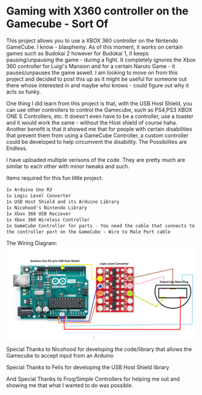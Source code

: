 # Gaming with X360 controller on the Gamecube - Sort Of

This project allows you to use a XBOX 360 controller on the Nintendo GameCube. I know - blasphemy. As of this moment, it works on certain games such as Budokai 2 however for Budokai 1, it keeps pausing/unpausing the game - during a fight. It completely ignores the Xbox 360 controller for Luigi's Mansion and for a certain Naruto Game - it pauses/unpauses the game aswell. I am looking to move on from this project and decided to post this up as it might be useful for someone out there whose interested in and maybe who knows - could figure out why it acts so funky. 

One thing I did learn from this project is that, with the USB Host Shield, you can use other controllers to control the Gamecube, such as PS4,PS3 XBOX ONE S Controllers, etc. It doesn't even have to be a controller, use a toaster and it would work the same - without the Host shield of course haha. Another benefit is that it showed me that for people with certain disabilities that prevent them from using a GameCube Controller, a custom controller could be developed to help circumvent the disability. The Possibilites are Endless. 

I have uploaded multiple verisons of the code. They are pretty much are similar to each other with minor tweaks and such.


Items required for this fun little project:
```
1x Arduino Uno R3
1x Logic Level Converter
1x USB Host Shield and its Arduino Library
1x Nicohood's Nintendo Library
1x Xbox 360 USB Reciever
1x Xbox 360 Wireless Controller
1x GameCube Controller for parts - You need the cable that connects to the controller port on the GameCube - Wire to Male Port cable
```

The Wiring Diagram:
![Wiring Diagram](https://raw.githubusercontent.com/Thats-so-Mo/X360-controller-on-the-Gamecube/main/GameCube%20Diagram.png)

Special Thanks to Nicohood for developing the code/library that allows the Gamecube to accept input from an Arduino

Special Thanks to Felis for developing the USB Host Shield library

And Special Thanks to Froq/Simple Controllers for helping me out and showing me that what I wanted to do was possible.
